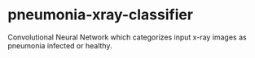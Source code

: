 # pneumonia-xray-classifier
Convolutional Neural Network which categorizes input x-ray images as pneumonia infected or healthy.
